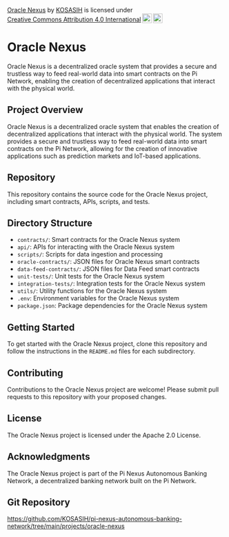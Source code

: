 <p xmlns:cc="http://creativecommons.org/ns#" xmlns:dct="http://purl.org/dc/terms/"><a property="dct:title" rel="cc:attributionURL" href="https://github.com/KOSASIH/pi-nexus-autonomous-banking-network/tree/main/projects/oracle-nexus">Oracle Nexus</a> by <a rel="cc:attributionURL dct:creator" property="cc:attributionName" href="https://www.linkedin.com/in/kosasih-81b46b5a">KOSASIH</a> is licensed under <a href="https://creativecommons.org/licenses/by/4.0/?ref=chooser-v1" target="_blank" rel="license noopener noreferrer" style="display:inline-block;">Creative Commons Attribution 4.0 International<img style="height:22px!important;margin-left:3px;vertical-align:text-bottom;" src="https://mirrors.creativecommons.org/presskit/icons/cc.svg?ref=chooser-v1" alt=""><img style="height:22px!important;margin-left:3px;vertical-align:text-bottom;" src="https://mirrors.creativecommons.org/presskit/icons/by.svg?ref=chooser-v1" alt=""></a></p>

Oracle Nexus
============

Oracle Nexus is a decentralized oracle system that provides a secure and trustless way to feed real-world data into smart contracts on the Pi Network, enabling the creation of decentralized applications that interact with the physical world.

Project Overview
---------------

Oracle Nexus is a decentralized oracle system that enables the creation of decentralized applications that interact with the physical world. The system provides a secure and trustless way to feed real-world data into smart contracts on the Pi Network, allowing for the creation of innovative applications such as prediction markets and IoT-based applications.

Repository
----------

This repository contains the source code for the Oracle Nexus project, including smart contracts, APIs, scripts, and tests.

Directory Structure
-------------------

* `contracts/`: Smart contracts for the Oracle Nexus system
* `api/`: APIs for interacting with the Oracle Nexus system
* `scripts/`: Scripts for data ingestion and processing
* `oracle-contracts/`: JSON files for Oracle Nexus smart contracts
* `data-feed-contracts/`: JSON files for Data Feed smart contracts
* `unit-tests/`: Unit tests for the Oracle Nexus system
* `integration-tests/`: Integration tests for the Oracle Nexus system
* `utils/`: Utility functions for the Oracle Nexus system
* `.env`: Environment variables for the Oracle Nexus system
* `package.json`: Package dependencies for the Oracle Nexus system

Getting Started
---------------

To get started with the Oracle Nexus project, clone this repository and follow the instructions in the `README.md` files for each subdirectory.

Contributing
------------

Contributions to the Oracle Nexus project are welcome! Please submit pull requests to this repository with your proposed changes.

License
-------

The Oracle Nexus project is licensed under the Apache 2.0 License.

Acknowledgments
---------------

The Oracle Nexus project is part of the Pi Nexus Autonomous Banking Network, a decentralized banking network built on the Pi Network.

Git Repository
--------------

https://github.com/KOSASIH/pi-nexus-autonomous-banking-network/tree/main/projects/oracle-nexus
